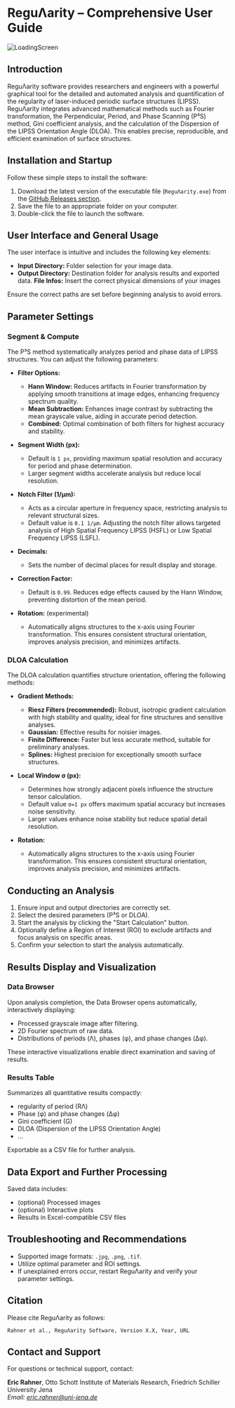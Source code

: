 # ReguΛarity – Comprehensive User Guide
![LoadingScreen](https://github.com/user-attachments/assets/3015dcb9-6bd4-42f2-9537-d34be70a5c8a)


## Introduction

ReguΛarity software provides researchers and engineers with a powerful graphical tool for the detailed and automated analysis and quantification of the regularity of laser-induced periodic surface structures (LIPSS). ReguΛarity integrates advanced mathematical methods such as Fourier transformation, the Perpendicular, Period, and Phase Scanning (P³S) method, Gini coefficient analysis, and the calculation of the Dispersion of the LIPSS Orientation Angle (DLOA). This enables precise, reproducible, and efficient examination of surface structures.

## Installation and Startup

Follow these simple steps to install the software:

1. Download the latest version of the executable file (`ReguΛarity.exe`) from the [GitHub Releases section](#).
2. Save the file to an appropriate folder on your computer.
3. Double-click the file to launch the software.

## User Interface and General Usage

The user interface is intuitive and includes the following key elements:

- **Input Directory:** Folder selection for your image data.
- **Output Directory:** Destination folder for analysis results and exported data.
  **File Infos:** Insert the correct physical dimensions of your images

Ensure the correct paths are set before beginning analysis to avoid errors.

## Parameter Settings

### Segment & Compute

The P³S method systematically analyzes period and phase data of LIPSS structures. You can adjust the following parameters:

- **Filter Options:**
  - **Hann Window:** Reduces artifacts in Fourier transformation by applying smooth transitions at image edges, enhancing frequency spectrum quality.
  - **Mean Subtraction:** Enhances image contrast by subtracting the mean grayscale value, aiding in accurate period detection.
  - **Combined:** Optimal combination of both filters for highest accuracy and stability.

- **Segment Width (px):**
  - Default is `1 px`, providing maximum spatial resolution and accuracy for period and phase determination.
  - Larger segment widths accelerate analysis but reduce local resolution.

- **Notch Filter (1/µm):**
  - Acts as a circular aperture in frequency space, restricting analysis to relevant structural sizes.
  - Default value is `0.1 1/µm`. Adjusting the notch filter allows targeted analysis of High Spatial Frequency LIPSS (HSFL) or Low Spatial Frequency LIPSS (LSFL).

- **Decimals:**
  - Sets the number of decimal places for result display and storage. 
- **Correction Factor:**
  - Default is `0.99`. Reduces edge effects caused by the Hann Window, preventing distortion of the mean period.

- **Rotation:** (experimental)
  - Automatically aligns structures to the x-axis using Fourier transformation. This ensures consistent structural orientation, improves analysis precision, and minimizes artifacts.

### DLOA Calculation

The DLOA calculation quantifies structure orientation, offering the following methods:

- **Gradient Methods:**
  - **Riesz Filters (recommended):** Robust, isotropic gradient calculation with high stability and quality, ideal for fine structures and sensitive analyses.
  - **Gaussian:** Effective results for noisier images.
  - **Finite Difference:** Faster but less accurate method, suitable for preliminary analyses.
  - **Splines:** Highest precision for exceptionally smooth surface structures.

- **Local Window σ (px):**
  - Determines how strongly adjacent pixels influence the structure tensor calculation.
  - Default value `σ=1 px` offers maximum spatial accuracy but increases noise sensitivity.
  - Larger values enhance noise stability but reduce spatial detail resolution.

- **Rotation:**
  - Automatically aligns structures to the x-axis using Fourier transformation. This ensures consistent structural orientation, improves analysis precision, and minimizes artifacts.

## Conducting an Analysis

1. Ensure input and output directories are correctly set.
2. Select the desired parameters (P³S or DLOA).
3. Start the analysis by clicking the "Start Calculation" button.
4. Optionally define a Region of Interest (ROI) to exclude artifacts and focus analysis on specific areas.
5. Confirm your selection to start the analysis automatically.

## Results Display and Visualization

### Data Browser

Upon analysis completion, the Data Browser opens automatically, interactively displaying:
- Processed grayscale image after filtering.
- 2D Fourier spectrum of raw data.
- Distributions of periods (Λ), phases (φ), and phase changes (Δφ).

These interactive visualizations enable direct examination and saving of results.

### Results Table

Summarizes all quantitative results compactly:
- regularity of period (RΛ)
- Phase (φ) and phase changes (Δφ)
- Gini coefficient (G)
- DLOA (Dispersion of the LIPSS Orientation Angle)
- ...

Exportable as a CSV file for further analysis.


## Data Export and Further Processing

Saved data includes:
- (optional) Processed images
- (optional) Interactive plots
- Results in Excel-compatible CSV files

## Troubleshooting and Recommendations

- Supported image formats: `.jpg`, `.png`, `.tif`.
- Utilize optimal parameter and ROI settings.
- If unexplained errors occur, restart ReguΛarity and verify your parameter settings.

## Citation

Please cite ReguΛarity as follows:

```
Rahner et al., ReguΛarity Software, Version X.X, Year, URL
```

## Contact and Support

For questions or technical support, contact:

**Eric Rahner**, Otto Schott Institute of Materials Research, Friedrich Schiller University Jena  
*Email: eric.rahner@uni-jena.de*
